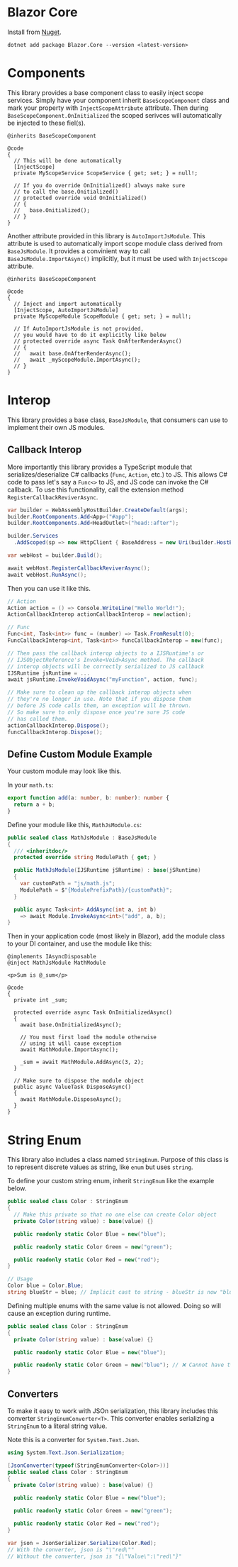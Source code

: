 # Blazor Core

Install from [Nuget](https://www.nuget.org/packages/Blazor.Core).
```
dotnet add package Blazor.Core --version <latest-version>
```

# Components
This library provides a base component class to easily inject scope services.
Simply have your component inherit `BaseScopeComponent` class and mark your
property with `InjectScopeAttribute` attribute. Then during `BaseScopeComponent.OnInitialized`
the scoped serivces will automatically be injected to these fiel(s).
```razor
@inherits BaseScopeComponent

@code
{
  // This will be done automatically
  [InjectScope]
  private MyScopeService ScopeService { get; set; } = null!;

  // If you do override OnInitialized() always make sure
  // to call the base.Onitialized()
  // protected override void OnInitialized()
  // {
  //   base.Onitialized();
  // }
}
```

Another attribute provided in this library is `AutoImportJsModule`.
This attribute is used to automatically import scope module class derived from `BaseJsModule`.
It provides a convinient way to call `BaseJsModule.ImportAsync()` implicitly, but it
must be used with `InjectScope` attribute.
```razor
@inherits BaseScopeComponent

@code
{
  // Inject and import automatically
  [InjectScope, AutoImportJsModule]
  private MyScopeModule ScopeModule { get; set; } = null!;

  // If AutoImportJsModule is not provided,
  // you would have to do it explicitly like below
  // protected override async Task OnAfterRenderAsync()
  // {
  //   await base.OnAfterRenderAsync();
  //   await _myScopeModule.ImportAsync();
  // }
}
```

# Interop
This library provides a base class, `BaseJsModule`, that consumers can use to
implement their own JS modules.

## Callback Interop
More importantly this library provides a TypeScript module that
serializes/deserialize C# callbacks (`Func`, `Action`, etc.) to JS.
This allows C# code to pass let's say a `Func<>` to JS, and JS code
can invoke the C# callback. To use this functionality, call the extension method `RegisterCallbackReviverAsync`.
```cs
var builder = WebAssemblyHostBuilder.CreateDefault(args);
builder.RootComponents.Add<App>("#app");
builder.RootComponents.Add<HeadOutlet>("head::after");

builder.Services
  .AddScoped(sp => new HttpClient { BaseAddress = new Uri(builder.HostEnvironment.BaseAddress) });

var webHost = builder.Build();

await webHost.RegisterCallbackReviverAsync();
await webHost.RunAsync();
```

Then you can use it like this.
```cs
// Action
Action action = () => Console.WriteLine("Hello World!");
ActionCallbackInterop actionCallbackInterop = new(action);

// Func
Func<int, Task<int>> func = (number) => Task.FromResult(0);
FuncCallbackInterop<int, Task<int>> funcCallbackInterop = new(func);

// Then pass the callback interop objects to a IJSRuntime's or
// IJSObjectReference's Invoke<Void>Async method. The callback
// interop objects will be correctly serialized to JS callback
IJSRuntime jsRuntime = ...
await jsRuntime.InvokeVoidAsync("myFunction", action, func);

// Make sure to clean up the callback interop objects when
// they're no longer in use. Note that if you dispose them
// before JS code calls them, an exception will be thrown.
// So make sure to only dispose once you're sure JS code
// has called them.
actionCallbackInterop.Dispose();
funcCallbackInterop.Dispose();
```

## Define Custom Module Example
Your custom module may look like this.

In your `math.ts`:
```ts
export function add(a: number, b: number): number {
  return a + b;
}
```

Define your module like this, `MathJsModule.cs`:
```cs
public sealed class MathJsModule : BaseJsModule
{
  /// <inheritdoc/>
  protected override string ModulePath { get; }

  public MathJsModule(IJSRuntime jSRuntime) : base(jSRuntime)
  {
    var customPath = "js/math.js";
    ModulePath = $"{ModulePrefixPath}/{customPath}";
  }

  public async Task<int> AddAsync(int a, int b)
    => await Module.InvokeAsync<int>("add", a, b);
}
```

Then in your application code (most likely in Blazor), 
add the module class to your DI container, and use the module like this:
```razor
@implements IAsyncDisposable
@inject MathJsModule MathModule

<p>Sum is @_sum</p>

@code
{
  private int _sum;

  protected override async Task OnInitializedAsync()
  {
    await base.OnInitializedAsync();

    // You must first load the module otherwise
    // using it will cause exception
    await MathModule.ImportAsync();

    _sum = await MathModule.AddAsync(3, 2);
  }

  // Make sure to dispose the module object
  public async ValueTask DisposeAsync()
  {
    await MathModule.DisposeAsync();
  }
}
```

# String Enum
This library also includes a class named `StringEnum`. Purpose of this class is to
represent discrete values as string, like `enum` but uses `string`.

To define your custom string enum, inherit `StringEnum` like the example below.
```cs
public sealed class Color : StringEnum
{
  // Make this private so that no one else can create Color object
  private Color(string value) : base(value) {}

  public readonly static Color Blue = new("blue");

  public readonly static Color Green = new("green");

  public readonly static Color Red = new("red");
}

// Usage
Color blue = Color.Blue;
string blueStr = blue; // Implicit cast to string - blueStr is now "blue"
```

Defining multiple enums with the same value is not allowed. Doing so will cause
an exception during runtime.
```cs
public sealed class Color : StringEnum
{
  private Color(string value) : base(value) {}

  public readonly static Color Blue = new("blue");

  public readonly static Color Green = new("blue"); // ❌ Cannot have two "blue" in a string enum
}
```

## Converters
To make it easy to work with JSOn serialization, this library includes this converter
`StringEnumConverter<T>`. This converter enables serializing a `StringEnum` to a literal string value.

Note this is a converter for `System.Text.Json`.

```cs
using System.Text.Json.Serialization;

[JsonConverter(typeof(StringEnumConverter<Color>))]
public sealed class Color : StringEnum
{
  private Color(string value) : base(value) {}

  public readonly static Color Blue = new("blue");

  public readonly static Color Green = new("green");

  public readonly static Color Red = new("red");
}

var json = JsonSerializer.Serialize(Color.Red);
// With the converter, json is "\"red\""
// Without the converter, json is "{\"Value\":\"red\"}"
```
